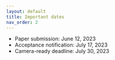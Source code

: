 ```yaml
---
layout: default
title: Important dates
nav_order: 2
---
```


* Paper submission: June 12, 2023
* Acceptance notification: July 17, 2023
* Camera-ready deadline: July 30, 2023
